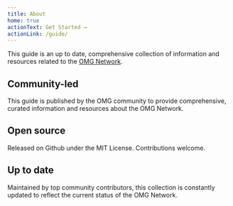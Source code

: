 ```yaml
---
title: About
home: true
actionText: Get Started →
actionLink: /guide/
---
```


This guide is an up to date, comprehensive collection of information and resources related to the [OMG Network](https://omisego.network/).

<div class="features">
  <div class="feature">
    <h2>Community-led</h2>
    <p>This guide is published by the OMG community to provide comprehensive, curated information and resources about the OMG Network.</p>
  </div>
  <div class="feature">
    <h2>Open source</h2>
    <p>Released on Github under the MIT License. Contributions welcome.</p>
  </div>
  <div class="feature">
    <h2>Up to date</h2>
    <p>Maintained by top community contributors, this collection is constantly updated to reflect the current status of the OMG Network.</p>
  </div>
</div>
